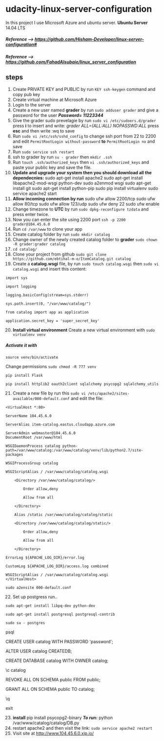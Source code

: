 #  udacity-linux-server-configuration
In this project I use Microsoft Azure and ubuntu server.
**Ubuntu Server** 14.04 LTS
##### Reference --> https://github.com/Hisham-Developer/linux-server-configuration#
##### Reference --> https://github.com/FahadAlsubaie/linux_server_configuration

## steps
 1. Create PRIVATE KEY and PUBLIC by run `KEY ssh-keygen` command and copy pub key   
 2. Create virtual machine at Microsoft Azure
 3. Login to the server
 4. Create a new user named **grader** by run `sudo adduser grader` and give a password for the user ***Password= 11223344***
 5. Give the grader sudo prevelagie by run `sudo vi /etc/sudoers.d/grader` 
 press **i** to insert and write: *grader ALL=(ALL:ALL) NOPASSWD:ALL*
press **esc** and then write :wq to save
6. Run `sudo vi /etc/ssh/sshd_config`  to change ssh port from 22 to 2200 and edit `PermitRootLogin without-password` **to** `PermitRootLogin no` and save 
7. Run `sudo service ssh restart` 
8. ssh to grader by run `su - grader` then `mkdir .ssh`
9.  Run `touch .ssh/authorized_keys` then `vi .ssh/authorized_keys` and paste your public key and save the file.
10. **Update and upgrade your system then you should download all the dependecnies:** 
    sudo apt-get install apache2 
    sudo apt-get install libapache2-mod-wsgi python-dev 
    sudo a2enmod wsgi 
    sudo apt-get install git 
    sudo apt-get install python-pip 
    sudo pip install virtualenv 
    sudo service apache2 start 
11. **Allow incoming connection by run** 
    sudo ufw allow 2200/tcp 
    sudo ufw allow 80/tcp 
    sudo ufw allow 123/udp 
    sudo ufw deny 22
    sudo ufw enable 
12. Change timezone to **UTC** by run `sudo dpkg-reconfigure tzdata` and press enter twice.
13.  Now you can enter the site using 2200 port  `ssh -p 2200 grader@104.45.6.0`
14. Run `cd /var/www` to clone your app 
15. Create catalog folder by run `sudo mkdir catalog` 
16. Change owner of the newly created catalog folder to **grader** `sudo chown -R grader:grader catalog`
17. `cd catalog/`
18. Clone your project from github `sudo git clone https://github.com/ebtihal-m-o/ItemCatalog.git catalog`
19. Create a **catalog.wsgi**  file, by run `sudo touch catalog.wsgi`  then `sudo vi catalog.wsgi` and insert  this content:
```
import sys 

import logging 

logging.basicConfig(stream=sys.stderr) 

sys.path.insert(0, "/var/www/catalog/") 

from catalog import app as application 

application.secret_key = 'super_secret_key' 
```
20. **Install virtual environment**
Create a new virtual environment with `sudo virtualenv venv` 
##### Activate it with

    source venv/bin/activate

Change permissions `sudo chmod -R 777 venv`

    pip install Flask
    
    pip install httplib2 oauth2client sqlalchemy psycopg2 sqlalchemy_utils
21. Create a new file by run this  `sudo vi /etc/apache2/sites-available/000-default.conf`  and edit the file:
```
<VirtualHost *:80>  

ServerName 104.45.6.0

ServerAlias item-catalog.eastus.cloudapp.azure.com 

ServerAdmin webmaster@104.45.6.0
DocumentRoot /var/www/html 

WSGIDaemonProcess catalog python-path=/var/www/catalog:/var/www/catalog/venv/lib/python2.7/site-packages 

WSGIProcessGroup catalog  

WSGIScriptAlias / /var/www/catalog/catalog.wsgi 

    <Directory /var/www/catalog/catalog/> 

        Order allow,deny 
    
        Allow from all 
    
    </Directory> 

    Alias /static /var/www/catalog/catalog/static 

    <Directory /var/www/catalog/catalog/static/> 

        Order allow,deny 
    
        Allow from all 
    
	</Directory> 

ErrorLog ${APACHE_LOG_DIR}/error.log 

CustomLog ${APACHE_LOG_DIR}/access.log combined 

WSGIScriptAlias / /var/www/catalog/catalog.wsgi 
</VirtualHost> 
```
```
sudo a2ensite 000-default.conf 
```
22. Set up postgress run..
```
sudo apt-get install libpq-dev python-dev  

sudo apt-get install postgresql postgresql-contrib 

sudo su - postgres 
```
psql

CREATE USER catalog WITH PASSWORD 'password';

ALTER USER catalog CREATEDB;

CREATE DATABASE catalog WITH OWNER catalog;

\c catalog

REVOKE ALL ON SCHEMA public FROM public;

GRANT ALL ON SCHEMA public TO catalog;

\q

exit

23.  **install** pip install psycopg2-binary ***To run:***
python /var/www/catalog/catalog/DB.py
24. restart apache2 and then visit the link: `sudo service apache2 restart`
25.  Visit site at http://www.104.45.6.0.xip.io/
